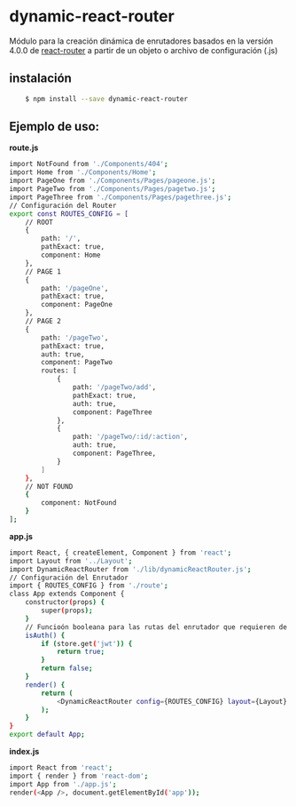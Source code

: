 # dynamic-react-router
Módulo para la creación dinámica de enrutadores basados en la versión 4.0.0 de [react-router](https://www.npmjs.com/package/react-router) a partir de un objeto o archivo de configuración (.js)

## instalación

```sh
    $ npm install --save dynamic-react-router
```

## Ejemplo de uso:

**route.js**

```sh
import NotFound from './Components/404';
import Home from './Components/Home';
import PageOne from './Components/Pages/pageone.js';
import PageTwo from './Components/Pages/pagetwo.js';
import PageThree from './Components/Pages/pagethree.js';
// Configuración del Router
export const ROUTES_CONFIG = [
    // ROOT
    {
        path: '/',
        pathExact: true,
        component: Home
    },
    // PAGE 1
    {
        path: '/pageOne',
        pathExact: true,
        component: PageOne
    },
    // PAGE 2
    {
        path: '/pageTwo',
        pathExact: true,
        auth: true,
        component: PageTwo
        routes: [
            {
                path: '/pageTwo/add',
                pathExact: true,
                auth: true,
                component: PageThree
            },
            {
                path: '/pageTwo/:id/:action',
                auth: true,
                component: PageThree,
            }
        ]
    },
    // NOT FOUND
    {
        component: NotFound
    }
];
```

**app.js**

```sh
import React, { createElement, Component } from 'react';
import Layout from '../Layout';
import DynamicReactRouter from './lib/dynamicReactRouter.js';
// Configuración del Enrutador
import { ROUTES_CONFIG } from './route';
class App extends Component {
    constructor(props) {
        super(props);
    }
    // Funcioón booleana para las rutas del enrutador que requieren de autenticación
    isAuth() {
        if (store.get('jwt')) {
            return true;
        }
        return false;
    }
    render() {
        return (
            <DynamicReactRouter config={ROUTES_CONFIG} layout={Layout} isAuth={this.isAuth} />
        );
    }
}
export default App;
```

**index.js**
 
```sh
import React from 'react';
import { render } from 'react-dom';
import App from './app.js';
render(<App />, document.getElementById('app'));
```

